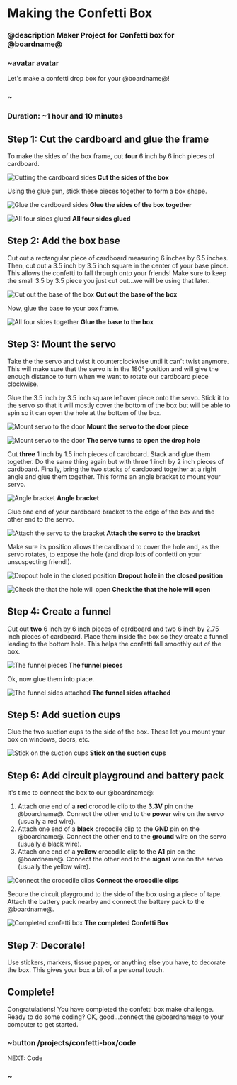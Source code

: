 # Making the Confetti Box

### @description Maker Project for Confetti box for @boardname@

### ~avatar avatar

Let's make a confetti drop box for your @boardname@! 

### ~

### Duration: ~1 hour and 10 minutes 

## Step 1: Cut the cardboard and glue the frame
To make the sides of the box frame, cut **four** 6 inch by 6 inch pieces of cardboard.

![Cutting the cardboard sides](/static/cp/projects/confetti-box/cut-cardboard.jpg)
**Cut the sides of the box**

Using the glue gun, stick these pieces together to form a box shape.

![Glue the cardboard sides](/static/cp/projects/confetti-box/glue-sides.jpg)
**Glue the sides of the box together**

![All four sides glued](/static/cp/projects/confetti-box/four-sides.jpg)
**All four sides glued**

## Step 2: Add the box base

Cut out a rectangular piece of cardboard measuring 6 inches by 6.5 inches.
Then, cut out a 3.5 inch by 3.5 inch square in the center of your base piece. This allows the confetti to fall through onto your friends! Make sure to keep the small 3.5 by 3.5 piece you just cut out...we will be using that later.
 
![Cut out the base of the box](/static/cp/projects/confetti-box/box-base.jpg)
**Cut out the base of the box**

Now, glue the base to your box frame.

![All four sides together](/static/cp/projects/confetti-box/base-to-box.jpg)
**Glue the base to the box**

## Step 3: Mount the servo

Take the the servo and twist it counterclockwise until it can't twist anymore. This will make sure that the servo is in the 180° position and will give the enough distance to turn when we want to rotate our cardboard piece clockwise.

Glue the 3.5 inch by 3.5 inch square leftover piece onto the servo. Stick it to the servo  so that it will mostly cover the bottom of the box but will be able to spin so it can open the hole at the bottom of the box.

![Mount servo to the door](/static/cp/projects/confetti-box/servo-mount-1.jpg)
**Mount the servo to the door piece**

![Mount servo to the door](/static/cp/projects/confetti-box/servo-mount-2.jpg)
**The servo turns to open the drop hole**

Cut **three** 1 inch by 1.5 inch pieces of cardboard. Stack and glue them together. Do the same thing again but with three 1 inch by 2 inch pieces of cardboard. Finally, bring the two stacks of cardboard together at a right angle and glue them together. This forms an angle bracket to mount your servo.

![Angle bracket](/static/cp/projects/confetti-box/angle-bracket.jpg)
**Angle bracket**

Glue one end of your cardboard bracket to the edge of the box and the other end to the servo. 

![Attach the servo to the bracket](/static/cp/projects/confetti-box/attach-servo.jpg)
**Attach the servo to the bracket**

Make sure its position allows the cardboard to cover the hole and, as the servo rotates, to expose the hole (and drop lots of confetti on your unsuspecting friend!).

![Dropout hole in the closed position](/static/cp/projects/confetti-box/drop-hole-closed.jpg)
**Dropout hole in the closed position**

![Check the that the hole will open](/static/cp/projects/confetti-box/drop-hole-open.jpg)
**Check the that the hole will open**

## Step 4: Create a funnel

Cut out **two** 6 inch by 6 inch pieces of cardboard and two 6 inch by 2.75 inch pieces of cardboard. Place them inside the box so they create a funnel leading to the bottom hole. This helps the confetti fall smoothly out of the box.

![The funnel pieces](/static/cp/projects/confetti-box/funnel-parts.jpg)
**The funnel pieces**

Ok, now glue them into place.

![The funnel sides attached](/static/cp/projects/confetti-box/funnel-sides.jpg)
**The funnel sides attached**

## Step 5: Add suction cups

Glue the two suction cups to the side of the box. These let you mount your box on windows, doors, etc.

![Stick on the suction cups](/static/cp/projects/confetti-box/suction-cups.jpg)
**Stick on the suction cups**

## Step 6: Add circuit playground and battery pack

It's time to connect the box to our @boardname@:

1. Attach one end of a **red** crocodile clip to the **3.3V** pin on the @boardname@. Connect the other end to the **power** wire on the servo (usually a red wire).
2. Attach one end of a **black** crocodile clip to the **GND** pin on the @boardname@. Connect the other end to the **ground** wire on the servo (usually a black wire).
3. Attach one end of a **yellow** crocodile clip to the **A1** pin on the @boardname@. Connect the other end to the **signal** wire on the servo (usually the yellow wire).

![Connect the crocodile clips](/static/cp/projects/confetti-box/attach-clips.jpg)
**Connect the crocodile clips**

Secure the circuit playground to the side of the box using a piece of tape. Attach the battery pack nearby and connect the battery pack to the @boardname@.

![Completed confetti box](/static/cp/projects/confetti-box/finished-box.jpg)
**The completed Confetti Box**

## Step 7: Decorate!

Use stickers, markers, tissue paper, or anything else you have, to decorate the box. This gives your box a bit of a personal touch.

## Complete!

Congratulations! You have completed the confetti box make challenge. 
Ready to do some coding? OK, good...connect the @boardname@ to your computer to get started.
 
### ~button /projects/confetti-box/code

NEXT: Code 

### ~ 
